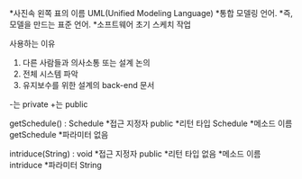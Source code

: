 *사진속 왼쪽 표의 이름 UML(Unified Modeling Language)
*통합 모델링 언어.
*즉, 모델을 만드는 표준 언어.
*소프트웨어 초기 스케치 작업

사용하는 이유
1. 다른 사람들과 의사소통 또는 설계 논의
2. 전체 시스템 파악
3. 유지보수를 위한 설계의 back-end 문서

-는 private
+는 public

getSchedule() : Schedule
*접근 지정자 public
*리턴 타입 Schedule
*메소드 이름 getSchedule
*파라미터 없음

intriduce(String) : void
*접근 지정자 public
*리턴 타입 없음
*메소드 이름 intriduce
*파라미터 String